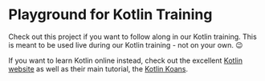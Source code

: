 # Playground for Kotlin Training

Check out this project if you want to follow along in our Kotlin training. This is meant to be used live during our Kotlin training - not on your own. 😉

If you want to learn Kotlin online instead, check out the excellent [Kotlin website](https://kotlinlang.org) as well as their main tutorial, the [Kotlin Koans](https://kotlinlang.org/docs/tutorials/koans.html).

